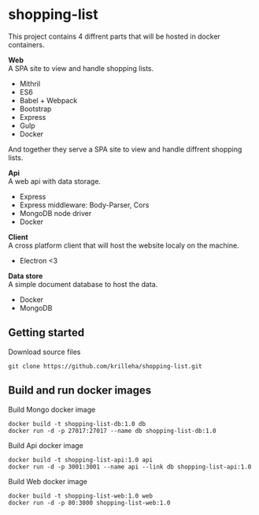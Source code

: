 # shopping-list

This project contains 4 diffrent parts that will be hosted in docker containers.  

__Web__  
A SPA site to view and handle shopping lists.

* Mithril
* ES6
* Babel + Webpack
* Bootstrap
* Express
* Gulp
* Docker

And together they serve a SPA site to view and handle diffrent shopping lists.

__Api__  
A web api with data storage.

* Express
* Express middleware: Body-Parser, Cors
* MongoDB node driver
* Docker

__Client__  
A cross platform client that will host the website localy on the machine.

* Electron <3

__Data store__  
A simple document database to host the data.

* Docker
* MongoDB

## Getting started

Download source files

```
git clone https://github.com/krilleha/shopping-list.git
```

## Build and run docker images

Build Mongo docker image

```
docker build -t shopping-list-db:1.0 db
docker run -d -p 27017:27017 --name db shopping-list-db:1.0
```

Build Api docker image

```
docker build -t shopping-list-api:1.0 api
docker run -d -p 3001:3001 --name api --link db shopping-list-api:1.0
```

Build Web docker image

```
docker build -t shopping-list-web:1.0 web
docker run -d -p 80:3000 shopping-list-web:1.0
```
